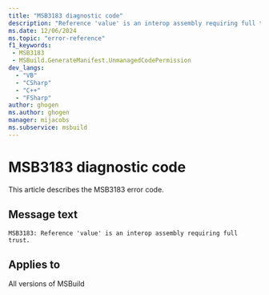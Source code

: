 ```yaml
---
title: "MSB3183 diagnostic code"
description: "Reference 'value' is an interop assembly requiring full trust."
ms.date: 12/06/2024
ms.topic: "error-reference"
f1_keywords:
 - MSB3183
 - MSBuild.GenerateManifest.UnmanagedCodePermission
dev_langs:
  - "VB"
  - "CSharp"
  - "C++"
  - "FSharp"
author: ghogen
ms.author: ghogen
manager: mijacobs
ms.subservice: msbuild
---
```


# MSB3183 diagnostic code

<!-- :::ErrorDefinitionDescription::: -->
<!-- :::editable-content name="introDescription"::: -->
This article describes the MSB3183 error code.
<!-- :::editable-content-end::: -->

## Message text

```output
MSB3183: Reference 'value' is an interop assembly requiring full trust.
```

<!-- :::editable-content name="postOutputDescription"::: -->
<!--
{StrBegin="MSB3183: "}
-->
<!-- :::editable-content-end::: -->
<!-- :::ErrorDefinitionDescription-end::: -->

## Applies to

All versions of MSBuild
